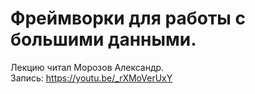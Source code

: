 # Фреймворки для работы с большими данными. 

Лекцию читал Морозов Александр.  
Запись: https://youtu.be/_rXMoVerUxY